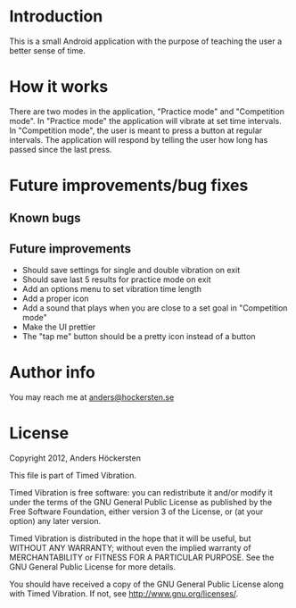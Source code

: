 Introduction
============
This is a small Android application with the purpose of teaching the user
a better sense of time.

How it works
============
There are two modes in the application, "Practice mode" and
"Competition mode". In "Practice mode" the application will vibrate at set
time intervals. In "Competition mode", the user is meant to press a button
at regular intervals. The application will respond by telling the user how
long has passed since the last press.

Future improvements/bug fixes
=============================

Known bugs
----------

Future improvements
-------------------
- Should save settings for single and double vibration on exit
- Should save last 5 results for practice mode on exit
- Add an options menu to set vibration time length
- Add a proper icon
- Add a sound that plays when you are close to a set goal in
  "Competition mode"
- Make the UI prettier
- The "tap me" button should be a pretty icon instead of a button

Author info
===========
You may reach me at anders@hockersten.se

License
=======
Copyright 2012, Anders Höckersten

This file is part of Timed Vibration.

Timed Vibration is free software: you can redistribute it and/or modify
it under the terms of the GNU General Public License as published by
the Free Software Foundation, either version 3 of the License, or
(at your option) any later version.

Timed Vibration is distributed in the hope that it will be useful,
but WITHOUT ANY WARRANTY; without even the implied warranty of
MERCHANTABILITY or FITNESS FOR A PARTICULAR PURPOSE.  See the
GNU General Public License for more details.

You should have received a copy of the GNU General Public License
along with Timed Vibration.  If not, see <http://www.gnu.org/licenses/>.
